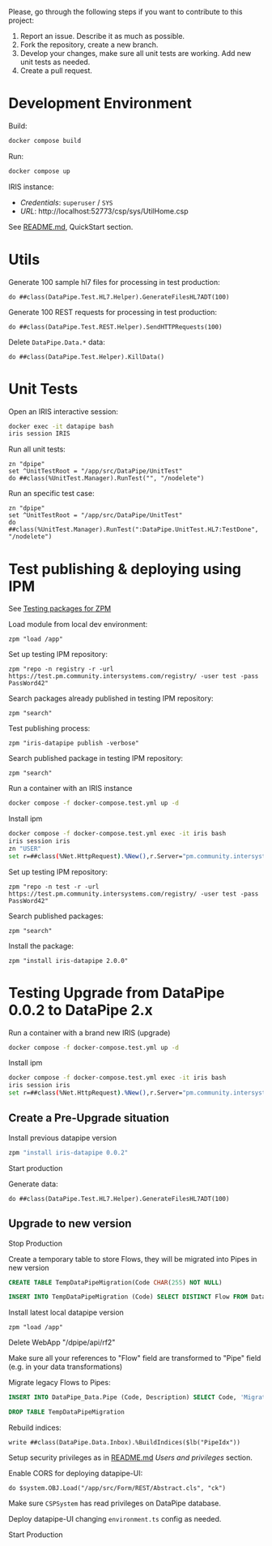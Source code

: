 
Please, go through the following steps if you want to contribute to this project:

1. Report an issue. Describe it as much as possible.
2. Fork the repository, create a new branch.
3. Develop your changes, make sure all unit tests are working. Add new unit tests as needed.
4. Create a pull request.

# Development Environment
Build:
```bash
docker compose build
```

Run:
```bash
docker compose up
```

IRIS instance:
* *Credentials*: `superuser` / `SYS`
* *URL*: http://localhost:52773/csp/sys/UtilHome.csp

See [README.md](./README.md), QuickStart section.

# Utils
Generate 100 sample hl7 files for processing in test production:
```objectscript
do ##class(DataPipe.Test.HL7.Helper).GenerateFilesHL7ADT(100)
```

Generate 100 REST requests for processing in test production:
```objectscript
do ##class(DataPipe.Test.REST.Helper).SendHTTPRequests(100)
```

Delete `DataPipe.Data.*` data:
```objectscript
do ##class(DataPipe.Test.Helper).KillData()
```

# Unit Tests
Open an IRIS interactive session:
```bash
docker exec -it datapipe bash
iris session IRIS
```

Run all unit tests:
```objectscript
zn "dpipe"
set ^UnitTestRoot = "/app/src/DataPipe/UnitTest"
do ##class(%UnitTest.Manager).RunTest("", "/nodelete")
```

Run an specific test case:
```objectscript
zn "dpipe"
set ^UnitTestRoot = "/app/src/DataPipe/UnitTest"
do ##class(%UnitTest.Manager).RunTest(":DataPipe.UnitTest.HL7:TestDone", "/nodelete")
```

# Test publishing & deploying using IPM
See [Testing packages for ZPM](https://community.intersystems.com/post/testing-packages-zpm)

Load module from local dev environment:
```objectscript
zpm "load /app"
```

Set up testing IPM repository:
```objectscript
zpm "repo -n registry -r -url https://test.pm.community.intersystems.com/registry/ -user test -pass PassWord42"
```

Search packages already published in testing IPM repository:
```objectscript
zpm "search"
```

Test publishing process:
```objectscript
zpm "iris-datapipe publish -verbose"
```

Search published package in testing IPM repository:
```objectscript
zpm "search"
```

Run a container with an IRIS instance
```bash
docker compose -f docker-compose.test.yml up -d
```

Install ipm
```bash
docker compose -f docker-compose.test.yml exec -it iris bash
iris session iris
zn "USER"
set r=##class(%Net.HttpRequest).%New(),r.Server="pm.community.intersystems.com",r.SSLConfiguration="ISC.FeatureTracker.SSL.Config" d r.Get("/packages/zpm/latest/installer"),$system.OBJ.LoadStream(r.HttpResponse.Data,"c")
```

Set up testing IPM repository:
```objectscript
zpm "repo -n test -r -url https://test.pm.community.intersystems.com/registry/ -user test -pass PassWord42"
```

Search published packages:
```objectscript
zpm "search"
```

Install the package:
```objectscript
zpm "install iris-datapipe 2.0.0"
```

# Testing Upgrade from DataPipe 0.0.2 to DataPipe 2.x

Run a container with a brand new IRIS (upgrade)
```bash
docker compose -f docker-compose.test.yml up -d
```

Install ipm
```bash
docker compose -f docker-compose.test.yml exec -it iris bash
iris session iris
set r=##class(%Net.HttpRequest).%New(),r.Server="pm.community.intersystems.com",r.SSLConfiguration="ISC.FeatureTracker.SSL.Config" d r.Get("/packages/zpm/latest/installer"),$system.OBJ.LoadStream(r.HttpResponse.Data,"c")
```

## Create a Pre-Upgrade situation
Install previous datapipe version
```bash
zpm "install iris-datapipe 0.0.2"
```

Start production

Generate data:
```objectscript
do ##class(DataPipe.Test.HL7.Helper).GenerateFilesHL7ADT(100)
```

## Upgrade to new version

Stop Production

Create a temporary table to store Flows, they will be migrated into Pipes in new version
```sql
CREATE TABLE TempDataPipeMigration(Code CHAR(255) NOT NULL)
```
```sql
INSERT INTO TempDataPipeMigration (Code) SELECT DISTINCT Flow FROM DataPipe_Data.Inbox
```

Install latest local datapipe version
```objectscript
zpm "load /app"
```

Delete WebApp "/dpipe/api/rf2"

Make sure all your references to "Flow" field are transformed to "Pipe" field (e.g. in your data transformations)

Migrate legacy Flows to Pipes:
```sql
INSERT INTO DataPipe_Data.Pipe (Code, Description) SELECT Code, 'Migrated' FROM TempDataPipeMigration
```

```sql
DROP TABLE TempDataPipeMigration
```

Rebuild indices:
```objectscript
write ##class(DataPipe.Data.Inbox).%BuildIndices($lb("PipeIdx"))
```

Setup security privileges as in [README.md](./README.md) *Users and privileges* section.

Enable CORS for deploying datapipe-UI:
```objectscript
do $system.OBJ.Load("/app/src/Form/REST/Abstract.cls", "ck") 
```

Make sure `CSPSystem` has read privileges on DataPipe database.

Deploy datapipe-UI changing `environment.ts` config as needed.

Start Production
